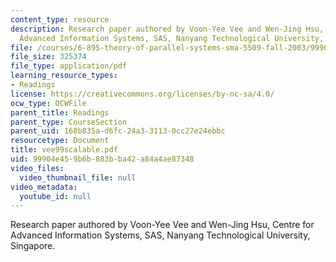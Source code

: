 ```yaml
---
content_type: resource
description: Research paper authored by Voon-Yee Vee and Wen-Jing Hsu, Centre for
  Advanced Information Systems, SAS, Nanyang Technological University, Singapore.
file: /courses/6-895-theory-of-parallel-systems-sma-5509-fall-2003/99904e459b6b883bba42a84a4ae87348_vee99scalable.pdf
file_size: 325374
file_type: application/pdf
learning_resource_types:
- Readings
license: https://creativecommons.org/licenses/by-nc-sa/4.0/
ocw_type: OCWFile
parent_title: Readings
parent_type: CourseSection
parent_uid: 168b835a-d6fc-24a3-3113-0cc27e24ebbc
resourcetype: Document
title: vee99scalable.pdf
uid: 99904e45-9b6b-883b-ba42-a84a4ae87348
video_files:
  video_thumbnail_file: null
video_metadata:
  youtube_id: null
---
```

Research paper authored by Voon-Yee Vee and Wen-Jing Hsu, Centre for Advanced Information Systems, SAS, Nanyang Technological University, Singapore.